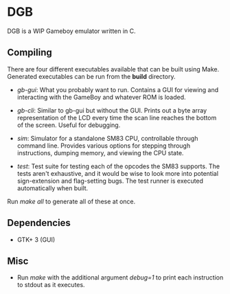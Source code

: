 # DGB
DGB is a WIP Gameboy emulator written in C.

## Compiling

There are four different executables available that can be built using Make. Generated executables can be run from the **build** directory.

- *gb-gui*: What you probably want to run. Contains a GUI for viewing and interacting with the GameBoy and whatever ROM is loaded.

- *gb-cli*: Similar to gb-gui but without the GUI. Prints out a byte array representation of the LCD every time the scan line reaches the bottom of the screen. Useful for debugging.

- *sim*: Simulator for a standalone SM83 CPU, controllable through command line. Provides various options for stepping through instructions, dumping memory, and viewing the CPU state.

- *test*: Test suite for testing each of the opcodes the SM83 supports. The tests aren't exhaustive, and it would be wise to look more into potential sign-extension and flag-setting bugs. The test runner is executed automatically when built.

Run *make all* to generate all of these at once.

## Dependencies

- GTK+ 3 (GUI)

## Misc

- Run *make* with the additional argument *debug=1* to print each instruction to stdout as it executes.